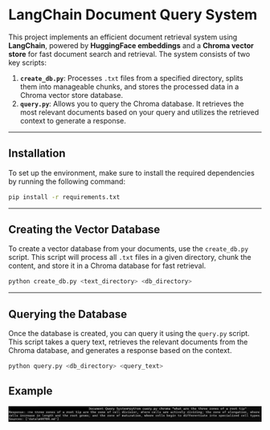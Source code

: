 
# LangChain Document Query System

This project implements an efficient document retrieval system using **LangChain**, powered by **HuggingFace embeddings** and a **Chroma vector store** for fast document search and retrieval. The system consists of two key scripts:

1. **`create_db.py`**: Processes `.txt` files from a specified directory, splits them into manageable chunks, and stores the processed data in a Chroma vector store database.
2. **`query.py`**: Allows you to query the Chroma database. It retrieves the most relevant documents based on your query and utilizes the retrieved context to generate a response.

---

## Installation

To set up the environment, make sure to install the required dependencies by running the following command:

```bash
pip install -r requirements.txt
```


---

## Creating the Vector Database

To create a vector database from your documents, use the `create_db.py` script. This script will process all `.txt` files in a given directory, chunk the content, and store it in a Chroma database for fast retrieval.

```bash
python create_db.py <text_directory> <db_directory>
```

---

## Querying the Database

Once the database is created, you can query it using the `query.py` script. This script takes a query text, retrieves the relevant documents from the Chroma database, and generates a response based on the context.


```bash
python query.py <db_directory> <query_text>
```

## Example 
![](image.png)
